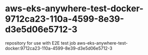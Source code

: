 # aws-eks-anywhere-test-docker-9712ca23-110a-4599-8e39-d3e5d06e5712-3
repository for use with E2E test job aws-eks-anywhere-test-docker:9712ca23-110a-4599-8e39-d3e5d06e5712-3
